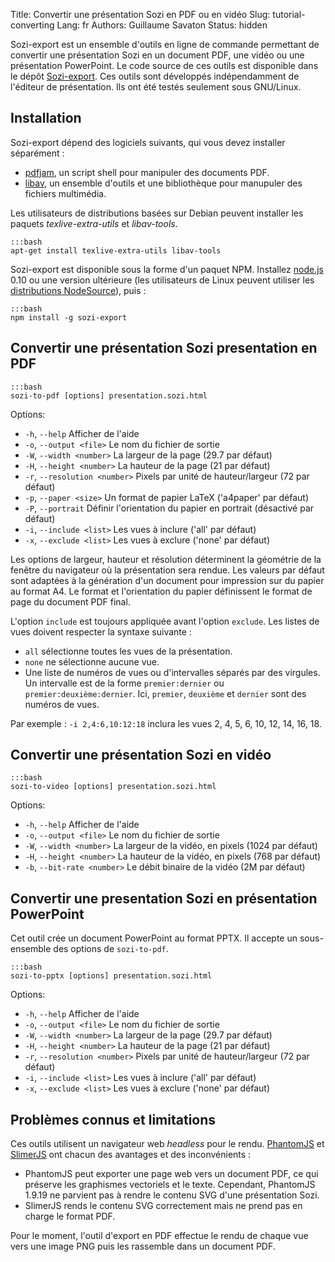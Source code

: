 Title: Convertir une présentation Sozi en PDF ou en vidéo
Slug: tutorial-converting
Lang: fr
Authors: Guillaume Savaton
Status: hidden

Sozi-export est un ensemble d'outils en ligne de commande permettant de convertir une
présentation Sozi en un document PDF, une vidéo ou une présentation PowerPoint.
Le code source de ces outils est disponible dans le dépôt [Sozi-export](https://github.com/senshu/Sozi-export).
Ces outils sont développés indépendamment de l'éditeur de présentation.
Ils ont été testés seulement sous GNU/Linux.


Installation
------------

Sozi-export dépend des logiciels suivants, qui vous devez installer séparément&nbsp;:

* [pdfjam](http://www2.warwick.ac.uk/fac/sci/statistics/staff/academic-research/firth/software/pdfjam), un script shell pour manipuler des documents PDF.
* [libav](https://libav.org), un ensemble d'outils et une bibliothèque pour manupuler des fichiers multimédia.

Les utilisateurs de distributions basées sur Debian peuvent installer les paquets
*texlive-extra-utils* et *libav-tools*.

    :::bash
    apt-get install texlive-extra-utils libav-tools

Sozi-export est disponible sous la forme d'un paquet NPM.
Installez [node.js](https://nodejs.org/) 0.10 ou une version ultérieure
(les utilisateurs de Linux peuvent utiliser les [distributions NodeSource](https://github.com/nodesource/distributions)),
puis&nbsp;:

    :::bash
    npm install -g sozi-export


Convertir une présentation Sozi presentation en PDF
---------------------------------------------------

    :::bash
    sozi-to-pdf [options] presentation.sozi.html

Options:

* `-h`, `--help` Afficher de l'aide
* `-o`, `--output <file>` Le nom du fichier de sortie
* `-W`, `--width <number>` La largeur de la page (29.7 par défaut)
* `-H`, `--height <number>` La hauteur de la page (21 par défaut)
* `-r`, `--resolution <number>` Pixels par unité de hauteur/largeur (72 par défaut)
* `-p`, `--paper <size>` Un format de papier LaTeX ('a4paper' par défaut)
* `-P`, `--portrait` Définir l'orientation du papier en portrait (désactivé par défaut)
* `-i`, `--include <list>` Les vues à inclure ('all' par défaut)
* `-x`, `--exclude <list>` Les vues à exclure ('none' par défaut)

Les options de largeur, hauteur et résolution déterminent la géométrie de la fenêtre du
navigateur où la présentation sera rendue.
Les valeurs par défaut sont adaptées à la génération d'un document pour impression
sur du papier au format A4.
Le format et l'orientation du papier définissent le format de page du document PDF final.

L'option `include` est toujours appliquée avant l'option `exclude`.
Les listes de vues doivent respecter la syntaxe suivante&nbsp;:

* `all` sélectionne toutes les vues de la présentation.
* `none` ne sélectionne aucune vue.
* Une liste de numéros de vues ou d'intervalles séparés par des virgules.
  Un intervalle est de la forme `premier:dernier` ou `premier:deuxième:dernier`.
  Ici, `premier`, `deuxième` et `dernier` sont des numéros de vues.

Par exemple&nbsp;: `-i 2,4:6,10:12:18` inclura les vues 2, 4, 5, 6, 10, 12, 14, 16, 18.

Convertir une présentation Sozi en vidéo
----------------------------------------

    :::bash
    sozi-to-video [options] presentation.sozi.html

Options:

* `-h`, `--help` Afficher de l'aide
* `-o`, `--output <file>` Le nom du fichier de sortie
* `-W`, `--width <number>` La largeur de la vidéo, en pixels (1024 par défaut)
* `-H`, `--height <number>` La hauteur de la vidéo, en pixels (768 par défaut)
* `-b`, `--bit-rate <number>` Le débit binaire de la vidéo (2M par défaut)

Convertir une presentation Sozi en présentation PowerPoint
----------------------------------------------------------

Cet outil crée un document PowerPoint au format PPTX.
Il accepte un sous-ensemble des options de `sozi-to-pdf`.

    :::bash
    sozi-to-pptx [options] presentation.sozi.html

Options:

* `-h`, `--help` Afficher de l'aide
* `-o`, `--output <file>` Le nom du fichier de sortie
* `-W`, `--width <number>` La largeur de la page (29.7 par défaut)
* `-H`, `--height <number>` La hauteur de la page (21 par défaut)
* `-r`, `--resolution <number>` Pixels par unité de hauteur/largeur (72 par défaut)
* `-i`, `--include <list>` Les vues à inclure ('all' par défaut)
* `-x`, `--exclude <list>` Les vues à exclure ('none' par défaut)

Problèmes connus et limitations
-------------------------------

Ces outils utilisent un navigateur web *headless* pour le rendu.
[PhantomJS](http://phantomjs.org) et [SlimerJS](https://slimerjs.org/) ont chacun des avantages
et des inconvénients&nbsp;:

* PhantomJS peut exporter une page web vers un document PDF, ce qui préserve les graphismes vectoriels et le texte.
  Cependant, PhantomJS 1.9.19 ne parvient pas à rendre le contenu SVG d'une présentation Sozi.
* SlimerJS rends le contenu SVG correctement mais ne prend pas en charge le format PDF.

Pour le moment, l'outil d'export en PDF effectue le rendu de chaque vue vers une image PNG
puis les rassemble dans un document PDF.
